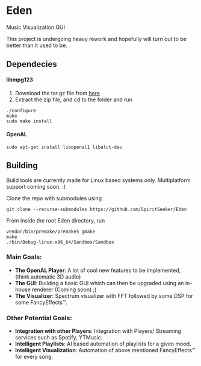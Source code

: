 # Eden
Music Visualization GUI

This project is undergoing heavy rework and hopefully will turn out to be better than it used to be.

## Dependecies
#### libmpg123
1. Download the tar.gz file from [here](http://mpg123.org/snapshot)
2. Extract the zip file, and cd to the folder and run
```shell
./configure
make
sudo make install
```

#### OpenAL
```shell
sudo apt-get install libopenal1 libalut-dev
```

## Building
Build tools are currently made for Linux based systems only. Multiplatform support coming soon. :)

Clone the repo with submodules using
```shell
git clone --recurse-submodules https://github.com/SpiritSeeker/Eden
```

From inside the root Eden directory, run
```shell
vendor/bin/premake/premake5 gmake
make
./bin/Debug-linux-x86_64/Sandbox/Sandbox
```

### Main Goals:
  * <b>The OpenAL Player</b>: A lot of cool new features to be implemented, (think automatic 3D audio)
  * <b>The GUI</b>: Building a basic GUI which can then be upgraded using an in-house renderer (Coming soon) ;)
  * <b>The Visualizer</b>: Spectrum visualizer with FFT followed by some DSP for some FancyEffects&trade;.

### Other Potential Goals:
  * <b>Integration with other Players</b>: Integration with Players/ Streaming services such as Spotify, YTMusic.
  * <b>Intelligent Playlists</b>: AI based automation of playlists for a given mood.
  * <b>Intelligent Visualization</b>: Automation of above mentioned FancyEffects&trade; for every song.
